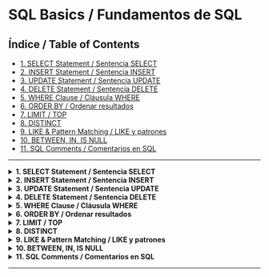 # SQL Basics / Fundamentos de SQL

## Índice / Table of Contents

- [1. SELECT Statement / Sentencia SELECT](#1-select-statement--sentencia-select)
- [2. INSERT Statement / Sentencia INSERT](#2-insert-statement--sentencia-insert)
- [3. UPDATE Statement / Sentencia UPDATE](#3-update-statement--sentencia-update)
- [4. DELETE Statement / Sentencia DELETE](#4-delete-statement--sentencia-delete)
- [5. WHERE Clause / Cláusula WHERE](#5-where-clause--cláusula-where)
- [6. ORDER BY / Ordenar resultados](#6-order-by--ordenar-resultados)
- [7. LIMIT / TOP](#7-limit--top)
- [8. DISTINCT](#8-distinct)
- [9. LIKE & Pattern Matching / LIKE y patrones](#9-like--pattern-matching--like-y-patrones)
- [10. BETWEEN, IN, IS NULL](#10-between-in-is-null)
- [11. SQL Comments / Comentarios en SQL](#11-sql-comments--comentarios-en-sql)

---

<details>
<summary><strong>1. SELECT Statement / Sentencia SELECT</strong></summary>

<details>
<summary>🇬🇧 <strong>English</strong></summary>

This module covers the essential SQL statements and syntax every user must know. It is designed to build a strong foundation for all future SQL learning.

---

## 1. SELECT Statement

### Theory
The `SELECT` statement is used to retrieve data from one or more tables in a database. It is the most fundamental SQL command.

- **Purpose:** To query and display data.
- **Syntax:**
  ```sql
  SELECT column1, column2, ...
  FROM table_name;
  ```
- **You can:**
  - Select all columns with `SELECT *`
  - Select specific columns
  - Use expressions and functions in the select list

### Example
Suppose you have a table called `employees`:

| id | name    | department | salary |
|----|---------|------------|--------|
| 1  | Alice   | HR         | 50000  |
| 2  | Bob     | IT         | 60000  |
| 3  | Charlie | IT         | 65000  |

**Select all columns:**
```sql
SELECT * FROM employees;
```
_Result:_
| id | name    | department | salary |
|----|---------|------------|--------|
| 1  | Alice   | HR         | 50000  |
| 2  | Bob     | IT         | 60000  |
| 3  | Charlie | IT         | 65000  |

**Select specific columns:**
```sql
SELECT name, salary FROM employees;
```
_Result:_
| name    | salary |
|---------|--------|
| Alice   | 50000  |
| Bob     | 60000  |
| Charlie | 65000  |

**Select with an expression:**
```sql
SELECT name, salary * 1.1 AS increased_salary FROM employees;
```
_Result:_
| name    | increased_salary |
|---------|------------------|
| Alice   | 55000            |
| Bob     | 66000            |
| Charlie | 71500            |

### Best Practices
- Always specify the columns you need (avoid `SELECT *` in production).
- Use aliases (`AS`) for clarity.
- Format your queries for readability.

### Common Mistakes
- Misspelling column or table names.
- Forgetting the `FROM` clause.
- Using `SELECT *` when not necessary.

---

</details>
<details>
<summary>🇪🇸 <strong>Español</strong></summary>

Este módulo cubre las sentencias y la sintaxis esenciales de SQL que todo usuario debe conocer. Está diseñado para construir una base sólida para todo aprendizaje futuro de SQL.

---

## 1. Sentencia SELECT

### Teoría
La sentencia `SELECT` se utiliza para recuperar datos de una o más tablas en una base de datos. Es el comando más fundamental de SQL.

- **Propósito:** Consultar y mostrar datos.
- **Sintaxis:**
  ```sql
  SELECT columna1, columna2, ...
  FROM nombre_tabla;
  ```
- **Puedes:**
  - Seleccionar todas las columnas con `SELECT *`
  - Seleccionar columnas específicas
  - Usar expresiones y funciones en la lista de selección

### Ejemplo
Supón que tienes una tabla llamada `employees`:

| id | name    | department | salary |
|----|---------|------------|--------|
| 1  | Alice   | HR         | 50000  |
| 2  | Bob     | IT         | 60000  |
| 3  | Charlie | IT         | 65000  |

**Seleccionar todas las columnas:**
```sql
SELECT * FROM employees;
```
_Resultado:_
| id | name    | department | salary |
|----|---------|------------|--------|
| 1  | Alice   | HR         | 50000  |
| 2  | Bob     | IT         | 60000  |
| 3  | Charlie | IT         | 65000  |

**Seleccionar columnas específicas:**
```sql
SELECT name, salary FROM employees;
```
_Resultado:_
| name    | salary |
|---------|--------|
| Alice   | 50000  |
| Bob     | 60000  |
| Charlie | 65000  |

**Seleccionar con una expresión:**
```sql
SELECT name, salary * 1.1 AS increased_salary FROM employees;
```
_Resultado:_
| name    | increased_salary |
|---------|------------------|
| Alice   | 55000            |
| Bob     | 66000            |
| Charlie | 71500            |

### Buenas Prácticas
- Especifica siempre las columnas que necesitas (evita `SELECT *` en producción).
- Usa alias (`AS`) para mayor claridad.
- Da formato a tus consultas para que sean legibles.

### Errores Comunes
- Escribir mal los nombres de columnas o tablas.
- Olvidar la cláusula `FROM`.
- Usar `SELECT *` cuando no es necesario.

---

</details>

</details>

<details>
<summary><strong>2. INSERT Statement / Sentencia INSERT</strong></summary>

<details>
<summary>🇬🇧 <strong>English</strong></summary>

---

## 2. INSERT Statement

### Theory
The `INSERT` statement is used to add new rows to a table. It is essential for populating your database with data.

- **Purpose:** To add new records to a table.
- **Syntax:**
  ```sql
  INSERT INTO table_name (column1, column2, ...)
  VALUES (value1, value2, ...);
  ```
- You can insert into all columns (if you provide all values) or specify only some columns.

### Example
Suppose you have the same `employees` table:

| id | name    | department | salary |
|----|---------|------------|--------|
| 1  | Alice   | HR         | 50000  |
| 2  | Bob     | IT         | 60000  |
| 3  | Charlie | IT         | 65000  |

**Insert a new employee:**
```sql
INSERT INTO employees (id, name, department, salary)
VALUES (4, 'Diana', 'Finance', 70000);
```
_Result:_
| id | name    | department | salary |
|----|---------|------------|--------|
| 1  | Alice   | HR         | 50000  |
| 2  | Bob     | IT         | 60000  |
| 3  | Charlie | IT         | 65000  |
| 4  | Diana   | Finance    | 70000  |

**Insert with only some columns (others get default or NULL):**
```sql
INSERT INTO employees (name, department)
VALUES ('Eve', 'IT');
```
_Result:_
| id | name    | department | salary |
|----|---------|------------|--------|
| 1  | Alice   | HR         | 50000  |
| 2  | Bob     | IT         | 60000  |
| 3  | Charlie | IT         | 65000  |
| 4  | Diana   | Finance    | 70000  |
| 5  | Eve     | IT         | NULL   |

### Best Practices
- Always specify the columns you are inserting into.
- Use parameterized queries to avoid SQL injection.
- Check for required fields and constraints.

### Common Mistakes
- Mismatched columns and values count.
- Violating NOT NULL or UNIQUE constraints.
- Forgetting to specify columns (can cause errors if table structure changes).

---

</details>
<details>
<summary>🇪🇸 <strong>Español</strong></summary>

### Teoría
La sentencia `INSERT` se utiliza para agregar nuevas filas a una tabla. Es esencial para poblar la base de datos con datos.

- **Propósito:** Agregar nuevos registros a una tabla.
- **Sintaxis:**
  ```sql
  INSERT INTO nombre_tabla (columna1, columna2, ...)
  VALUES (valor1, valor2, ...);
  ```
- Puedes insertar en todas las columnas (si das todos los valores) o solo en algunas.

### Ejemplo
Supón que tienes la misma tabla `employees`:

| id | name    | department | salary |
|----|---------|------------|--------|
| 1  | Alice   | HR         | 50000  |
| 2  | Bob     | IT         | 60000  |
| 3  | Charlie | IT         | 65000  |

**Insertar un nuevo empleado:**
```sql
INSERT INTO employees (id, name, department, salary)
VALUES (4, 'Diana', 'Finance', 70000);
```
_Resultado:_
| id | name    | department | salary |
|----|---------|------------|--------|
| 1  | Alice   | HR         | 50000  |
| 2  | Bob     | IT         | 60000  |
| 3  | Charlie | IT         | 65000  |
| 4  | Diana   | Finance    | 70000  |

**Insertar solo algunas columnas (otras quedan en NULL o valor por defecto):**
```sql
INSERT INTO employees (name, department)
VALUES ('Eve', 'IT');
```
_Resultado:_
| id | name    | department | salary |
|----|---------|------------|--------|
| 1  | Alice   | HR         | 50000  |
| 2  | Bob     | IT         | 60000  |
| 3  | Charlie | IT         | 65000  |
| 4  | Diana   | Finance    | 70000  |
| 5  | Eve     | IT         | NULL   |

### Buenas Prácticas
- Especifica siempre las columnas en las que insertas.
- Usa consultas parametrizadas para evitar inyección SQL.
- Verifica los campos obligatorios y restricciones.

### Errores Comunes
- Cantidad de columnas y valores no coincide.
- Violación de restricciones NOT NULL o UNIQUE.
- Olvidar especificar columnas (puede causar errores si la estructura cambia).

---

</details>

</details>

<details>
<summary><strong>3. UPDATE Statement / Sentencia UPDATE</strong></summary>

<details>
<summary>🇬🇧 <strong>English</strong></summary>

---

## 3. UPDATE Statement

### Theory
The `UPDATE` statement is used to modify existing records in a table. It allows you to change one or more column values for rows that match a condition.

- **Purpose:** To update data in one or more rows.
- **Syntax:**
  ```sql
  UPDATE table_name
  SET column1 = value1, column2 = value2, ...
  WHERE condition;
  ```
- **Important:** Always use a `WHERE` clause to avoid updating all rows.

#### Example
Suppose you have the `employees` table:

| id | name    | department | salary |
|----|---------|------------|--------|
| 1  | Alice   | HR         | 50000  |
| 2  | Bob     | Tech       | 62000  |
| 3  | Charlie | Tech       | 65000  |
| 4  | Diana   | Finance    | 70000  |
| 5  | Eve     | Tech       | NULL   |

**Update salary for Bob:**
```sql
UPDATE employees
SET salary = 62000
WHERE name = 'Bob';
```
_Result:_
| id | name    | department | salary |
|----|---------|------------|--------|
| 1  | Alice   | HR         | 50000  |
| 2  | Bob     | Tech       | 62000  |
| 3  | Charlie | Tech       | 65000  |
| 4  | Diana   | Finance    | 70000  |
| 5  | Eve     | Tech       | NULL   |

**Update department for all IT employees:**
```sql
UPDATE employees
SET department = 'Tech'
WHERE department = 'IT';
```
_Result:_
| id | name    | department | salary |
|----|---------|------------|--------|
| 1  | Alice   | HR         | 50000  |
| 2  | Bob     | Tech       | 62000  |
| 3  | Charlie | Tech       | 65000  |
| 4  | Diana   | Finance    | 70000  |
| 5  | Eve     | Tech       | NULL   |

#### Best Practices
- Always use a `WHERE` clause unless you intend to update all rows.
- Test your `WHERE` clause with a `SELECT` before running `UPDATE`.
- Backup data before bulk updates.

#### Common Mistakes
- Omitting the `WHERE` clause (updates all rows).
- Using incorrect conditions in `WHERE`.
- Forgetting to commit changes (in transactional databases).

---

</details>
<details>
<summary>🇪🇸 <strong>Español</strong></summary>

#### Teoría
La sentencia `UPDATE` se utiliza para modificar registros existentes en una tabla. Permite cambiar uno o más valores de columna para las filas que cumplen una condición.

- **Propósito:** Actualizar datos en una o más filas.
- **Sintaxis:**
  ```sql
  UPDATE nombre_tabla
  SET columna1 = valor1, columna2 = valor2, ...
  WHERE condición;
  ```
- **Importante:** Usa siempre una cláusula `WHERE` para evitar actualizar todas las filas.

#### Ejemplo
Supón que tienes la tabla `employees`:

| id | name    | department | salary |
|----|---------|------------|--------|
| 1  | Alice   | HR         | 50000  |
| 2  | Bob     | Tech       | 62000  |
| 3  | Charlie | Tech       | 65000  |
| 4  | Diana   | Finance    | 70000  |
| 5  | Eve     | Tech       | NULL   |

**Actualizar el salario de Bob:**
```sql
UPDATE employees
SET salary = 62000
WHERE name = 'Bob';
```
_Resultado:_
| id | name    | department | salary |
|----|---------|------------|--------|
| 1  | Alice   | HR         | 50000  |
| 2  | Bob     | Tech       | 62000  |
| 3  | Charlie | Tech       | 65000  |
| 4  | Diana   | Finance    | 70000  |
| 5  | Eve     | Tech       | NULL   |

**Actualizar el departamento de todos los empleados de IT:**
```sql
UPDATE employees
SET department = 'Tech'
WHERE department = 'IT';
```
_Resultado:_
| id | name    | department | salary |
|----|---------|------------|--------|
| 1  | Alice   | HR         | 50000  |
| 2  | Bob     | Tech       | 62000  |
| 3  | Charlie | Tech       | 65000  |
| 4  | Diana   | Finance    | 70000  |
| 5  | Eve     | Tech       | NULL   |

#### Buenas Prácticas
- Usa siempre una cláusula `WHERE` a menos que quieras actualizar todas las filas.
- Prueba tu cláusula `WHERE` con un `SELECT` antes de ejecutar el `UPDATE`.
- Haz respaldo de los datos antes de actualizaciones masivas.

#### Errores Comunes
- Omitir la cláusula `WHERE` (actualiza todas las filas).
- Usar condiciones incorrectas en `WHERE`.
- Olvidar confirmar los cambios (en bases de datos transaccionales).

---

</details>

</details>

<details>
<summary><strong>4. DELETE Statement / Sentencia DELETE</strong></summary>

<details>
<summary>🇬🇧 <strong>English</strong></summary>

---

## 4. DELETE Statement

### Theory
The `DELETE` statement is used to remove one or more rows from a table. It deletes records that match a given condition.

- **Purpose:** To delete data from a table.
- **Syntax:**
  ```sql
  DELETE FROM table_name
  WHERE condition;
  ```
- **Important:** Always use a `WHERE` clause to avoid deleting all rows.

#### Example
Suppose you have the `employees` table:

| id | name    | department | salary |
|----|---------|------------|--------|
| 1  | Alice   | HR         | 50000  |
| 2  | Bob     | Tech       | 62000  |
| 3  | Charlie | Tech       | 65000  |
| 4  | Diana   | Finance    | 70000  |
| 5  | Eve     | Tech       | NULL   |

**Delete employee Eve:**
```sql
DELETE FROM employees
WHERE name = 'Eve';
```
_Result:_
| id | name    | department | salary |
|----|---------|------------|--------|
| 1  | Alice   | HR         | 50000  |
| 2  | Bob     | Tech       | 62000  |
| 3  | Charlie | Tech       | 65000  |
| 4  | Diana   | Finance    | 70000  |

**Delete all employees in Tech department:**
```sql
DELETE FROM employees
WHERE department = 'Tech';
```
_Result:_
| id | name    | department | salary |
|----|---------|------------|--------|
| 1  | Alice   | HR         | 50000  |
| 4  | Diana   | Finance    | 70000  |

#### Best Practices
- Always use a `WHERE` clause unless you intend to delete all rows.
- Test your `WHERE` clause with a `SELECT` before running `DELETE`.
- Backup data before bulk deletions.

#### Common Mistakes
- Omitting the `WHERE` clause (deletes all rows).
- Using incorrect conditions in `WHERE`.
- Forgetting to commit changes (in transactional databases).

---

</details>
<details>
<summary>🇪🇸 <strong>Español</strong></summary>

#### Teoría
La sentencia `DELETE` se utiliza para eliminar una o más filas de una tabla. Borra los registros que cumplen una condición dada.

- **Propósito:** Eliminar datos de una tabla.
- **Sintaxis:**
  ```sql
  DELETE FROM nombre_tabla
  WHERE condición;
  ```
- **Importante:** Usa siempre una cláusula `WHERE` para evitar borrar todas las filas.

#### Ejemplo
Supón que tienes la tabla `employees`:

| id | name    | department | salary |
|----|---------|------------|--------|
| 1  | Alice   | HR         | 50000  |
| 2  | Bob     | Tech       | 62000  |
| 3  | Charlie | Tech       | 65000  |
| 4  | Diana   | Finance    | 70000  |
| 5  | Eve     | Tech       | NULL   |

**Eliminar a la empleada Eve:**
```sql
DELETE FROM employees
WHERE name = 'Eve';
```
_Resultado:_
| id | name    | department | salary |
|----|---------|------------|--------|
| 1  | Alice   | HR         | 50000  |
| 2  | Bob     | Tech       | 62000  |
| 3  | Charlie | Tech       | 65000  |
| 4  | Diana   | Finance    | 70000  |

**Eliminar todos los empleados del departamento Tech:**
```sql
DELETE FROM employees
WHERE department = 'Tech';
```
_Resultado:_
| id | name    | department | salary |
|----|---------|------------|--------|
| 1  | Alice   | HR         | 50000  |
| 4  | Diana   | Finance    | 70000  |

#### Buenas Prácticas
- Usa siempre una cláusula `WHERE` a menos que quieras borrar todas las filas.
- Prueba tu cláusula `WHERE` con un `SELECT` antes de ejecutar el `DELETE`.
- Haz respaldo de los datos antes de eliminaciones masivas.

#### Errores Comunes
- Omitir la cláusula `WHERE` (borra todas las filas).
- Usar condiciones incorrectas en `WHERE`.
- Olvidar confirmar los cambios (en bases de datos transaccionales).

---

</details>

</details>

<details>
<summary><strong>5. WHERE Clause / Cláusula WHERE</strong></summary>
<details>
<summary>🇬🇧 <strong>English</strong></summary>

### Theory
The `WHERE` clause filters rows based on a condition. It is used in SELECT, UPDATE, and DELETE statements.

- **Purpose:** To specify which rows to affect.
- **Syntax:**
  ```sql
  SELECT column1, ... FROM table WHERE condition;
  ```
- **Operators:** =, <>, >, <, >=, <=, AND, OR, NOT

#### Example
```sql
SELECT * FROM employees WHERE department = 'IT';
```
_Result:_
| id | name    | department | salary |
|----|---------|------------|--------|
| 2  | Bob     | IT         | 60000  |
| 3  | Charlie | IT         | 65000  |

#### Best Practices
- Use parentheses to clarify complex conditions.
- Combine conditions with AND/OR carefully.

#### Common Mistakes
- Forgetting quotes for string values.
- Using = instead of <> for NOT EQUAL.

</details>
<details>
<summary>🇪🇸 <strong>Español</strong></summary>

### Teoría
La cláusula `WHERE` filtra filas según una condición. Se usa en SELECT, UPDATE y DELETE.

- **Propósito:** Especificar qué filas afectar.
- **Sintaxis:**
  ```sql
  SELECT columna1, ... FROM tabla WHERE condición;
  ```
- **Operadores:** =, <>, >, <, >=, <=, AND, OR, NOT

#### Ejemplo
```sql
SELECT * FROM employees WHERE department = 'IT';
```
_Resultado:_
| id | name    | department | salary |
|----|---------|------------|--------|
| 2  | Bob     | IT         | 60000  |
| 3  | Charlie | IT         | 65000  |

#### Buenas Prácticas
- Usa paréntesis para condiciones complejas.
- Combina AND/OR con cuidado.

#### Errores Comunes
- Olvidar comillas en valores de texto.
- Usar = en vez de <> para desigualdad.

</details>
</details>

<details>
<summary><strong>6. ORDER BY / Ordenar resultados</strong></summary>
<details>
<summary>🇬🇧 <strong>English</strong></summary>

### Theory
`ORDER BY` sorts the result set by one or more columns.

- **Syntax:**
  ```sql
  SELECT * FROM employees ORDER BY salary DESC;
  ```
- **Default:** ASC (ascending)

#### Example
```sql
SELECT name, salary FROM employees ORDER BY salary DESC;
```
_Result:_
| name    | salary |
|---------|--------|
| Charlie | 65000  |
| Bob     | 60000  |
| Alice   | 50000  |

#### Best Practices
- Always specify ASC or DESC for clarity.

#### Common Mistakes
- Misspelling column names.

</details>
<details>
<summary>🇪🇸 <strong>Español</strong></summary>

### Teoría
`ORDER BY` ordena los resultados por una o más columnas.

- **Sintaxis:**
  ```sql
  SELECT * FROM employees ORDER BY salary DESC;
  ```
- **Por defecto:** ASC (ascendente)

#### Ejemplo
```sql
SELECT name, salary FROM employees ORDER BY salary DESC;
```
_Resultado:_
| name    | salary |
|---------|--------|
| Charlie | 65000  |
| Bob     | 60000  |
| Alice   | 50000  |

#### Buenas Prácticas
- Especifica siempre ASC o DESC para mayor claridad.

#### Errores Comunes
- Escribir mal los nombres de columna.

</details>
</details>

<details>
<summary><strong>7. LIMIT / TOP</strong></summary>
<details>
<summary>🇬🇧 <strong>English</strong></summary>

### Theory
`LIMIT` (MySQL, PostgreSQL) or `TOP` (SQL Server) restricts the number of rows returned.

- **Syntax (MySQL/PostgreSQL):**
  ```sql
  SELECT * FROM employees LIMIT 2;
  ```
- **Syntax (SQL Server):**
  ```sql
  SELECT TOP 2 * FROM employees;
  ```

#### Example
```sql
SELECT * FROM employees LIMIT 2;
```
_Result:_
| id | name  | department | salary |
|----|-------|------------|--------|
| 1  | Alice | HR         | 50000  |
| 2  | Bob   | IT         | 60000  |

#### Best Practices
- Use LIMIT/TOP for testing or pagination.

#### Common Mistakes
- Forgetting that LIMIT/TOP order depends on ORDER BY.

</details>
<details>
<summary>🇪🇸 <strong>Español</strong></summary>

### Teoría
`LIMIT` (MySQL, PostgreSQL) o `TOP` (SQL Server) limita la cantidad de filas devueltas.

- **Sintaxis (MySQL/PostgreSQL):**
  ```sql
  SELECT * FROM employees LIMIT 2;
  ```
- **Sintaxis (SQL Server):**
  ```sql
  SELECT TOP 2 * FROM employees;
  ```

#### Ejemplo
```sql
SELECT * FROM employees LIMIT 2;
```
_Resultado:_
| id | name  | department | salary |
|----|-------|------------|--------|
| 1  | Alice | HR         | 50000  |
| 2  | Bob   | IT         | 60000  |

#### Buenas Prácticas
- Usa LIMIT/TOP para pruebas o paginación.

#### Errores Comunes
- Olvidar que el orden depende de ORDER BY.

</details>
</details>

<details>
<summary><strong>8. DISTINCT</strong></summary>
<details>
<summary>🇬🇧 <strong>English</strong></summary>

### Theory
`DISTINCT` removes duplicate rows from the result set.

- **Syntax:**
  ```sql
  SELECT DISTINCT department FROM employees;
  ```

#### Example
```sql
SELECT DISTINCT department FROM employees;
```
_Result:_
| department |
|------------|
| HR         |
| IT         |
| Finance    |

#### Best Practices
- Use only when needed, as it can impact performance.

#### Common Mistakes
- Using DISTINCT on all columns unintentionally.

</details>
<details>
<summary>🇪🇸 <strong>Español</strong></summary>

### Teoría
`DISTINCT` elimina filas duplicadas del resultado.

- **Sintaxis:**
  ```sql
  SELECT DISTINCT department FROM employees;
  ```

#### Ejemplo
```sql
SELECT DISTINCT department FROM employees;
```
_Resultado:_
| department |
|------------|
| HR         |
| IT         |
| Finance    |

#### Buenas Prácticas
- Úsalo solo cuando sea necesario, ya que puede afectar el rendimiento.

#### Errores Comunes
- Usar DISTINCT en todas las columnas sin querer.

</details>
</details>

<details>
<summary><strong>9. LIKE & Pattern Matching / LIKE y patrones</strong></summary>
<details>
<summary>🇬🇧 <strong>English</strong></summary>

### Theory
`LIKE` is used for pattern matching in string columns.

- **Syntax:**
  ```sql
  SELECT * FROM employees WHERE name LIKE 'A%';
  ```
- `%` matches any sequence of characters, `_` matches a single character.

#### Example
```sql
SELECT * FROM employees WHERE name LIKE 'A%';
```
_Result:_
| id | name  | department | salary |
|----|-------|------------|--------|
| 1  | Alice | HR         | 50000  |

#### Best Practices
- Use wildcards carefully to avoid slow queries.

#### Common Mistakes
- Forgetting quotes around patterns.

</details>
<details>
<summary>🇪🇸 <strong>Español</strong></summary>

### Teoría
`LIKE` se usa para buscar patrones en columnas de texto.

- **Sintaxis:**
  ```sql
  SELECT * FROM employees WHERE name LIKE 'A%';
  ```
- `%` representa cualquier secuencia de caracteres, `_` un solo carácter.

#### Ejemplo
```sql
SELECT * FROM employees WHERE name LIKE 'A%';
```
_Resultado:_
| id | name  | department | salary |
|----|-------|------------|--------|
| 1  | Alice | HR         | 50000  |

#### Buenas Prácticas
- Usa comodines con cuidado para evitar consultas lentas.

#### Errores Comunes
- Olvidar comillas en los patrones.

</details>
</details>

<details>
<summary><strong>10. BETWEEN, IN, IS NULL</strong></summary>
<details>
<summary>🇬🇧 <strong>English</strong></summary>

### Theory
- `BETWEEN`: Selects values within a range.
- `IN`: Matches any value in a list.
- `IS NULL`: Checks for NULL values.

#### Example
```sql
SELECT * FROM employees WHERE salary BETWEEN 50000 AND 65000;
```
_Result:_
| id | name    | department | salary |
|----|---------|------------|--------|
| 1  | Alice   | HR         | 50000  |
| 2  | Bob     | IT         | 60000  |
| 3  | Charlie | IT         | 65000  |

```sql
SELECT * FROM employees WHERE department IN ('IT', 'Finance');
```
_Result:_
| id | name    | department | salary |
|----|---------|------------|--------|
| 2  | Bob     | IT         | 60000  |
| 3  | Charlie | IT         | 65000  |
| 4  | Diana   | Finance    | 70000  |

```sql
SELECT * FROM employees WHERE salary IS NULL;
```
_Result:_
| id | name | department | salary |
|----|------|------------|--------|
| 5  | Eve  | IT         | NULL   |

#### Best Practices
- Use IN for short lists, EXISTS for subqueries.
- Always check for NULLs with IS NULL.

#### Common Mistakes
- Using = NULL instead of IS NULL.

</details>
<details>
<summary>🇪🇸 <strong>Español</strong></summary>

### Teoría
- `BETWEEN`: Selecciona valores dentro de un rango.
- `IN`: Coincide con cualquier valor de una lista.
- `IS NULL`: Verifica valores nulos.

#### Ejemplo
```sql
SELECT * FROM employees WHERE salary BETWEEN 50000 AND 65000;
```
_Resultado:_
| id | name    | department | salary |
|----|---------|------------|--------|
| 1  | Alice   | HR         | 50000  |
| 2  | Bob     | IT         | 60000  |
| 3  | Charlie | IT         | 65000  |

```sql
SELECT * FROM employees WHERE department IN ('IT', 'Finance');
```
_Resultado:_
| id | name    | department | salary |
|----|---------|------------|--------|
| 2  | Bob     | IT         | 60000  |
| 3  | Charlie | IT         | 65000  |
| 4  | Diana   | Finance    | 70000  |

```sql
SELECT * FROM employees WHERE salary IS NULL;
```
_Resultado:_
| id | name | department | salary |
|----|------|------------|--------|
| 5  | Eve  | IT         | NULL   |

#### Buenas Prácticas
- Usa IN para listas cortas, EXISTS para subconsultas.
- Siempre verifica NULL con IS NULL.

#### Errores Comunes
- Usar = NULL en vez de IS NULL.

</details>
</details>

<details>
<summary><strong>11. SQL Comments / Comentarios en SQL</strong></summary>
<details>
<summary>🇬🇧 <strong>English</strong></summary>

### Theory
Comments help document your SQL code. They are ignored by the database engine.

- **Single-line:**
  ```sql
  -- This is a comment
  SELECT * FROM employees; -- Another comment
  ```
- **Multi-line:**
  ```sql
  /*
    This is a
    multi-line comment
  */
  SELECT * FROM employees;
  ```

#### Best Practices
- Use comments to explain complex logic.
- Avoid excessive or outdated comments.

</details>
<details>
<summary>🇪🇸 <strong>Español</strong></summary>

### Teoría
Los comentarios ayudan a documentar tu código SQL. Son ignorados por el motor de la base de datos.

- **Una línea:**
  ```sql
  -- Esto es un comentario
  SELECT * FROM employees; -- Otro comentario
  ```
- **Varias líneas:**
  ```sql
  /*
    Esto es un
    comentario de varias líneas
  */
  SELECT * FROM employees;
  ```

#### Buenas Prácticas
- Usa comentarios para explicar lógica compleja.
- Evita comentarios excesivos o desactualizados.

</details>
</details>

---